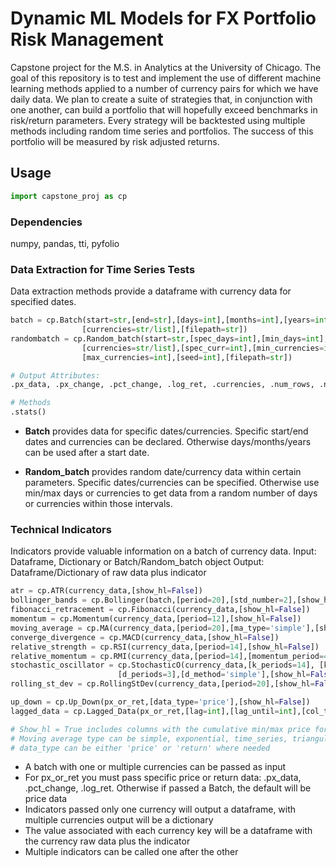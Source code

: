 # Dynamic ML Models for FX Portfolio Risk Management

Capstone project for the M.S. in Analytics at the University of Chicago. The goal of this repository is to test and implement the use of different machine learning methods applied to a number of currency pairs for which we have daily data. We plan to create a suite of strategies that, in conjunction with one another, can build a portfolio that will hopefully exceed benchmarks in risk/return parameters. Every strategy will be backtested using multiple methods including random time series and portfolios. The success of this portfolio will be measured by risk adjusted returns.

## Usage
```python
import capstone_proj as cp
```
### Dependencies
numpy, pandas, tti, pyfolio

### Data Extraction for Time Series Tests
Data extraction methods provide a dataframe with currency data for specified dates. 
```python
batch = cp.Batch(start=str,[end=str],[days=int],[months=int],[years=int],\
                [currencies=str/list],[filepath=str])
randombatch = cp.Random_batch(start=str,[spec_days=int],[min_days=int],[max_days=int],\
                [currencies=str/list],[spec_curr=int],[min_currencies=int],\
                [max_currencies=int],[seed=int],[filepath=str])

# Output Attributes:
.px_data, .px_change, .pct_change, .log_ret, .currencies, .num_rows, .num_cols

# Methods
.stats()
```
- **Batch** provides data for specific dates/currencies. Specific start/end dates and currencies can be declared. Otherwise days/months/years can be used after a start date.

- **Random_batch** provides random date/currency data within certain parameters. Specific dates/currencies can be specified. Otherwise use min/max days or currencies to get data from a random number of days or currencies within those intervals.

### Technical Indicators
Indicators provide valuable information on a batch of currency data. 
Input: Dataframe, Dictionary or Batch/Random_batch object
Output: Dataframe/Dictionary of raw data plus indicator
```python
atr = cp.ATR(currency_data,[show_hl=False])
bollinger_bands = cp.Bollinger(batch,[period=20],[std_number=2],[show_hl=False])
fibonacci_retracement = cp.Fibonacci(currency_data,[show_hl=False])
momentum = cp.Momentum(currency_data,[period=12],[show_hl=False])
moving_average = cp.MA(currency_data,[period=20],[ma_type='simple'],[show_hl=False])
converge_divergence = cp.MACD(currency_data,[show_hl=False])
relative_strength = cp.RSI(currency_data,[period=14],[show_hl=False])
relative_momentum = cp.RMI(currency_data,[period=14],[momentum_period=4],[show_hl=False])
stochastic_oscillator = cp.StochasticO(currency_data,[k_periods=14], [k_slowing_periods=1],\
                        [d_periods=3],[d_method='simple'],[show_hl=False])
rolling_st_dev = cp.RollingStDev(currency_data,[period=20],[show_hl=False])

up_down = cp.Up_Down(px_or_ret,[data_type='price'],[show_hl=False])
lagged_data = cp.Lagged_Data(px_or_ret,[lag=int],[lag_until=int],[col_to_lag=str],[show_hl=False])

# Show_hl = True includes columns with the cumulative min/max price for the period
# Moving average type can be simple, exponential, time_series, triangular or variable
# data_type can be either 'price' or 'return' where needed
```
- A batch with one or multiple currencies can be passed as input
- For px_or_ret you must pass specific price or return data: .px_data, .pct_change, .log_ret. Otherwise if passed a Batch, the default will be price data
- Indicators passed only one currency will output a dataframe, with multiple currencies output will be a dictionary
- The value associated with each currency key will be a dataframe with the currency raw data plus the indicator
- Multiple indicators can be called one after the other 


